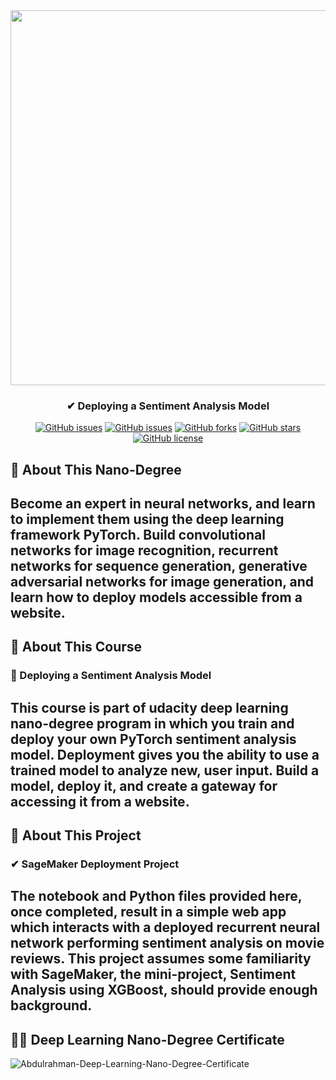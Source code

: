 <div align="center">
 
<img width="600px" src="https://www.udacity.com/www-proxy/contentful/assets/2y9b3o528xhq/6O58LR2xUDUV0eLZcCVSRA/253842b5c9c794e788706211ca4d6cdc/image-syllabus-01.jpg">

</div>

<h3 align="center">✔ Deploying a Sentiment Analysis Model</h3>
<div align="center">

[![GitHub issues](https://img.shields.io/github/contributors/Abdulrahman-Khalid/sagemaker-sentiment-analysis-movie-review-deployment)](https://github.com/Abdulrahman-Khalid/sagemaker-sentiment-analysis-movie-review-deployment/contributors)
[![GitHub issues](https://img.shields.io/github/issues/Abdulrahman-Khalid/sagemaker-sentiment-analysis-movie-review-deployment)](https://github.com/Abdulrahman-Khalid/sagemaker-sentiment-analysis-movie-review-deployment/issues)
[![GitHub forks](https://img.shields.io/github/forks/Abdulrahman-Khalid/sagemaker-sentiment-analysis-movie-review-deployment)](https://github.com/Abdulrahman-Khalid/sagemaker-sentiment-analysis-movie-review-deployment/network)
[![GitHub stars](https://img.shields.io/github/stars/Abdulrahman-Khalid/sagemaker-sentiment-analysis-movie-review-deployment)](https://github.com/Abdulrahman-Khalid/sagemaker-sentiment-analysis-movie-review-deployment/stargazers)
[![GitHub license](https://img.shields.io/github/license/Abdulrahman-Khalid/sagemaker-sentiment-analysis-movie-review-deployment)](https://github.com/Abdulrahman-Khalid/sagemaker-sentiment-analysis-movie-review-deployment/blob/master/LICENSE)

</div>

## 📝 About This Nano-Degree

Become an expert in neural networks, and learn to implement them using the deep learning framework PyTorch. Build convolutional networks for image recognition, recurrent networks for sequence generation, generative adversarial networks for image generation, and learn how to deploy models accessible from a website.
-----------------------------------------------------------------------------------------------------------------------
## 📝 About This Course
### 🌟 Deploying a Sentiment Analysis Model

This course is part of udacity deep learning nano-degree program in which you train and deploy your own PyTorch sentiment analysis model. Deployment gives you the ability to use a trained model to analyze new, user input. Build a model, deploy it, and create a gateway for accessing it from a website.
-----------------------------------------------------------------------------------------------------------------------------
## 📝 About This Project
### ✔ SageMaker Deployment Project

The notebook and Python files provided here, once completed, result in a simple web app which interacts with a deployed recurrent neural network performing sentiment analysis on movie reviews. This project assumes some familiarity with SageMaker, the mini-project, Sentiment Analysis using XGBoost, should provide enough background.
-----------------------------------------------------------------------------------------------------------------------
## 🎉🎈 Deep Learning Nano-Degree Certificate


![Abdulrahman-Deep-Learning-Nano-Degree-Certificate]()
